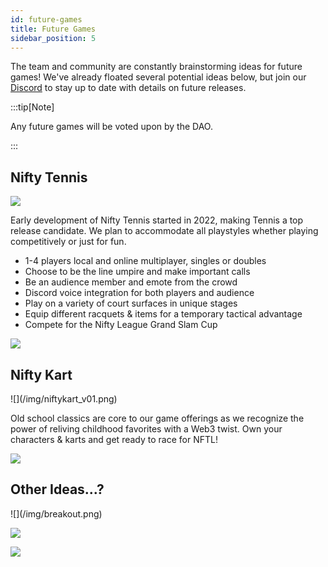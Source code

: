 ```yaml
---
id: future-games
title: Future Games
sidebar_position: 5
---
```


The team and community are constantly brainstorming ideas for future games! We've already floated several potential ideas below, but join our [Discord](https://discord.gg/niftyleague) to stay up to date with details on future releases.

:::tip[Note]

Any future games will be voted upon by the DAO.

:::

## Nifty Tennis

![](/img/NiftyTennis.jpeg)

Early development of Nifty Tennis started in 2022, making Tennis a top release candidate. We plan to accommodate all playstyles whether playing competitively or just for fun.

- 1-4 players local and online multiplayer, singles or doubles
- Choose to be the line umpire and make important calls
- Be an audience member and emote from the crowd
- Discord voice integration for both players and audience
- Play on a variety of court surfaces in unique stages
- Equip different racquets & items for a temporary tactical advantage
- Compete for the Nifty League Grand Slam Cup

![](/img/tennis-sketch.png)

## Nifty Kart

<div style={{ maxWidth: 400, margin: 'auto' }}>![](/img/niftykart_v01.png)</div>

Old school classics are core to our game offerings as we recognize the power of reliving childhood favorites with a Web3 twist. Own your characters & karts and get ready to race for NFTL!

![](/img/nifty-racers-sketch.png)

## Other Ideas...?

<div style={{ maxWidth: 400, margin: 'auto' }}>![](/img/breakout.png)</div>

![](/img/smash-sketch.png)

![](/img/games-sketch.png)
